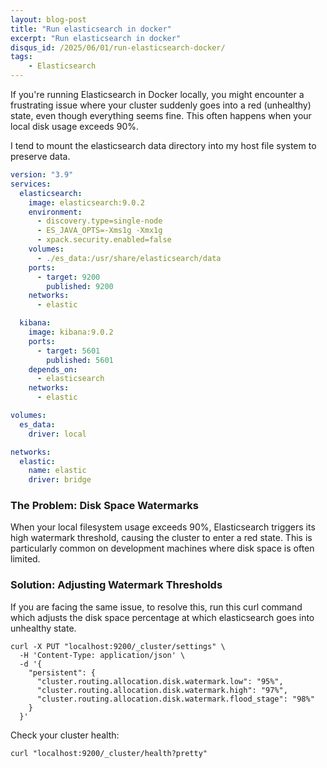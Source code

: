 ```yaml
---
layout: blog-post
title: "Run elasticsearch in docker"
excerpt: "Run elasticsearch in docker"
disqus_id: /2025/06/01/run-elasticsearch-docker/
tags:
    - Elasticsearch
---
```


If you're running Elasticsearch in Docker locally, you might encounter a frustrating issue where your cluster suddenly goes into a red (unhealthy) state, even though everything seems fine. This often happens when your local disk usage exceeds 90%.


I tend to mount the elasticsearch data directory into my host file system to preserve data.

```yaml
version: "3.9"
services:
  elasticsearch:
    image: elasticsearch:9.0.2
    environment:
      - discovery.type=single-node
      - ES_JAVA_OPTS=-Xms1g -Xmx1g
      - xpack.security.enabled=false
    volumes:
      - ./es_data:/usr/share/elasticsearch/data
    ports:
      - target: 9200
        published: 9200
    networks:
      - elastic

  kibana:
    image: kibana:9.0.2
    ports:
      - target: 5601
        published: 5601
    depends_on:
      - elasticsearch
    networks:
      - elastic      

volumes:
  es_data:
    driver: local

networks:
  elastic:
    name: elastic
    driver: bridge
```

### The Problem: Disk Space Watermarks

When your local filesystem usage exceeds 90%, Elasticsearch triggers its high watermark threshold, causing the cluster to enter a red state. This is particularly common on development machines where disk space is often limited.

### Solution: Adjusting Watermark Thresholds

If you are facing the same issue, to resolve this, run this curl command which adjusts the disk space percentage at which elasticsearch goes into unhealthy state.

```shell
curl -X PUT "localhost:9200/_cluster/settings" \
  -H 'Content-Type: application/json' \
  -d '{
    "persistent": {
      "cluster.routing.allocation.disk.watermark.low": "95%",
      "cluster.routing.allocation.disk.watermark.high": "97%",
      "cluster.routing.allocation.disk.watermark.flood_stage": "98%"
    }
  }'

```

Check your cluster health:

```shell
curl "localhost:9200/_cluster/health?pretty"
```